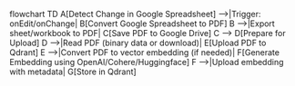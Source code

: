 flowchart TD
    A[Detect Change in Google Spreadsheet] -->|Trigger: onEdit/onChange| B[Convert Google Spreadsheet to PDF]
    B -->|Export sheet/workbook to PDF| C[Save PDF to Google Drive]
    C --> D[Prepare for Upload]
    D -->|Read PDF (binary data or download)| E[Upload PDF to Qdrant]
    E -->|Convert PDF to vector embedding (if needed)| F[Generate Embedding using OpenAI/Cohere/Huggingface]
    F -->|Upload embedding with metadata| G[Store in Qdrant]
